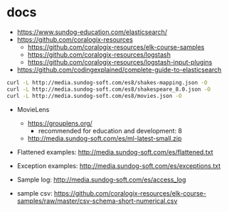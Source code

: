 # docs
- https://www.sundog-education.com/elasticsearch/
- https://github.com/coralogix-resources
  - https://github.com/coralogix-resources/elk-course-samples
  - https://github.com/coralogix-resources/logstash
  - https://github.com/coralogix-resources/logstash-input-plugins
- https://github.com/codingexplained/complete-guide-to-elasticsearch

~~~bash
curl -L http://media.sundog-soft.com/es8/shakes-mapping.json -O
curl -L http://media.sundog-soft.com/es8/shakespeare_8.0.json -O
curl -L http://media.sundog-soft.com/es8/movies.json -O
~~~
- MovieLens
  - https://grouplens.org/
    - recommended for education and development: 8
  - http://media.sundog-soft.com/es/ml-latest-small.zip

- Flattened examples: http://media.sundog-soft.com/es/flattened.txt
- Exception examples: http://media.sundog-soft.com/es/exceptions.txt
- Sample log: http://media.sundog-soft.com/es/access_log
- sample csv: https://github.com/coralogix-resources/elk-course-samples/raw/master/csv-schema-short-numerical.csv
